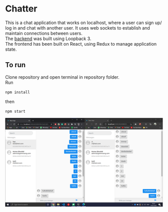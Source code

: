 # Chatter
This is a chat application that works on localhost, where a user can sign up/ log in and chat with another user. It uses web sockets to establish and maintain connections between users.  
The [backend](https://github.com/zorgonide/Chatter-backend) was built using Loopback 3.  
The frontend has been built on React, using Redux to manage application state.  

## To run

Clone repository and open terminal in repository folder.  
Run
```
npm install
```
then
```
npm start
```
![image](./src/assets/image.png)
